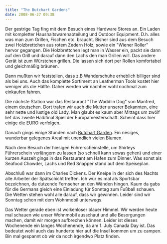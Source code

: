 ```yaml
---
title: "The Butchart Gardens"
date: 2008-06-27 09:38
---
```

Der gestrige Tag fing mit dem Besuch eines Hardware Stores an. Ein Laden mit kompletter Haushaltswarenabteilung und Outdoor Equipment. D.h. alles was man zum Grillen, Fischen etc. braucht. Bisher sind aus dem Besuch zwei Holzbrettchen aus rotem Zedern Holz, sowie ein "Wiener Roller" hervor gegangen. Die Holzbrettchen legt man in Wasser ein, packt sie dann auf den Grill und darauf dann den Lachs den man Grillen will. Das andere Gerät ist zum Würstchen grillen. Die lassen sich dort per Rollen komfortabel  und gleichmäßig bräunen.

Dann mußten wir feststellen, dass z.B Wanderschuhe erheblich billiger sind als bei uns. Auch das komplette Sortiment an Leatherman Tools kostet hier weniger als die Hälfte. Daher werden wir nachher wohl nochmal zum einkaufen fahren.

<!--more-->

Die nächste Station war das Restaurant "The Waddlin Dog" von Manfred, einem deutschen. Dort trafen wir auch die Mutter unserer Bekannten, eine sehr nette und lustige old Lady. Man glaubt es kaum aber Mittags um zwölf lief das zweite Halbfinal Spiel der Europameisterschaft. Scheint dass hier einige die EURO verfolgen.

Danach gings einige Stunden nach [Butchart Garden](http://www.butchartgardens.com). Ein riesiges, wunderbar gelegenes Areal mit unendlich vielen Blumen.

Nach dem Besuch der hiesigen Führerscheinstelle, um Shirleys Führerschein verlängern zu lassen (so schnell kann sowas gehen) und einer kurzen Auszeit gings in das Restaurant am Hafen zum Dinner.  Was sonst als Seafood Chowder, Lachs und Red Snapper stand auf dem Speiseplan.

Abschluß war dann im Charles Dickens. Der Kneipe in der sich des Nachts alle Arbeiter der Spätschicht treffen. Ich wür es mal als Sportsbar bezeichnen, da dutzende Fernseher an den Wänden hingen. Kaum da gabs für die Germans gleich eine Einladung für Sonntag zum Fußball schauen. Die Wetten stehen wohl alle darauf, dass wir gewinnen. Leider sind wir Sonntag schon mit dem Wohnmobil unterwegs.

Das Wetter  gerade eben  ist  wolkenloser blauer Himmel. Wir werden heute mal schauen wie unser Wohnmobil ausschaut und alle Besorgungen machen, damit wir morgen aufbrechen können. Leider ist dieses Wochenende ein langes Wochenende, da am 1. July Canada Day ist. Das bedeutet wohl auch das hunderte hier auf die Insel kommen um zu campen. Bin mal gespannt ob wir da noch irgendwo Platz finden.
